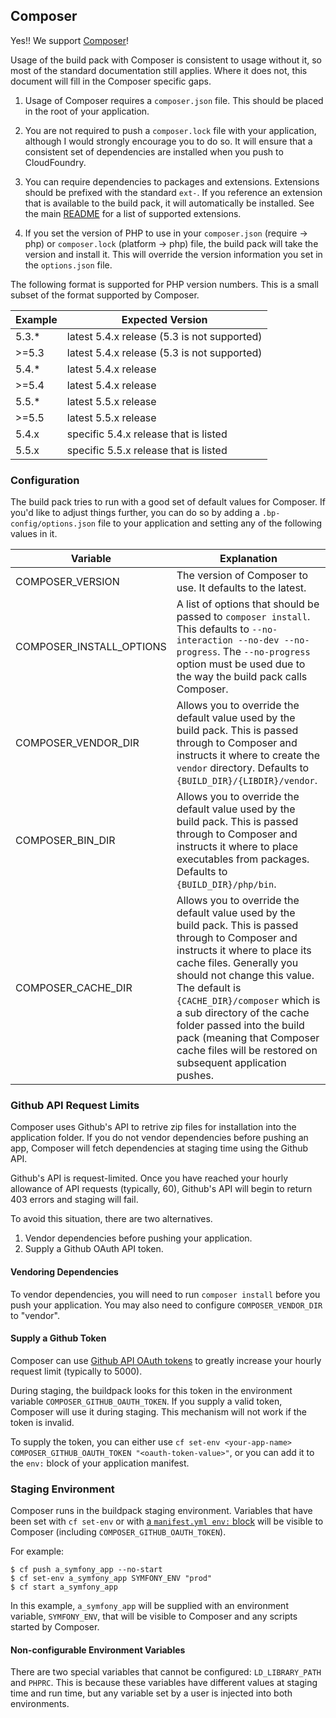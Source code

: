 ## Composer

Yes!! We support [Composer]!

Usage of the build pack with Composer is consistent to usage without it, so most of the standard documentation still applies.  Where it does not, this document will fill in the Composer specific gaps.

 1. Usage of Composer requires a `composer.json` file.  This should be placed in the root of your application.

 1. You are not required to push a `composer.lock` file with your application, although I would strongly encourage you to do so.  It will ensure that a consistent set of dependencies are installed when you push to CloudFoundry.

 1. You can require dependencies to packages and extensions.  Extensions should be prefixed with the standard `ext-`.  If you reference an extension that is available to the build pack, it will automatically be installed.  See the main [README] for a list of supported extensions.

 1. If you set the version of PHP to use in your `composer.json` (require -> php) or `composer.lock` (platform -> php) file, the build pack will take the version and install it.  This will override the version information you set in the `options.json` file.

The following format is supported for PHP version numbers.  This is a small subset of the format supported by Composer.

|   Example   |  Expected Version                 |
------------- | ----------------------------------|
|   5.3.*     |  latest 5.4.x release (5.3 is not supported) |
|   >=5.3     |  latest 5.4.x release (5.3 is not supported) |
|   5.4.*     |  latest 5.4.x release |
|   >=5.4     |  latest 5.4.x release |
|   5.5.*     |  latest 5.5.x release |
|   >=5.5     |  latest 5.5.x release |
|   5.4.x     |  specific 5.4.x release that is listed |
|   5.5.x     |  specific 5.5.x release that is listed |

### Configuration

The build pack tries to run with a good set of default values for Composer.  If you'd like to adjust things further, you can do so by adding a `.bp-config/options.json` file to your application and setting any of the following values in it.

|      Variable     |   Explanation                                        |
------------------- | -----------------------------------------------------|
| COMPOSER_VERSION  | The version of Composer to use.  It defaults to the latest. |
| COMPOSER_INSTALL_OPTIONS | A list of options that should be passed to `composer install`.  This defaults to `--no-interaction --no-dev --no-progress`.  The `--no-progress` option must be used due to the way the build pack calls Composer. |
| COMPOSER_VENDOR_DIR | Allows you to override the default value used by the build pack.  This is passed through to Composer and instructs it where to create the `vendor` directory.  Defaults to `{BUILD_DIR}/{LIBDIR}/vendor`. |
| COMPOSER_BIN_DIR | Allows you to override the default value used by the build pack.  This is passed through to Composer and instructs it where to place executables from packages.  Defaults to `{BUILD_DIR}/php/bin`. |
| COMPOSER_CACHE_DIR | Allows you to override the default value used by the build pack.  This is passed through to Composer and instructs it where to place its cache files.  Generally you should not change this value.  The default is `{CACHE_DIR}/composer` which is a sub directory of the cache folder passed into the build pack (meaning that Composer cache files will be restored on subsequent application pushes. |

### Github API Request Limits

Composer uses Github's API to retrive zip files for installation into the application folder. If you do not vendor dependencies before pushing an app, Composer will fetch dependencies at staging time using the Github API.

Github's API is request-limited. Once you have reached your hourly allowance of API requests (typically, 60), Github's API will begin to return 403 errors and staging will fail.

To avoid this situation, there are two alternatives.

1. Vendor dependencies before pushing your application. 
2. Supply a Github OAuth API token.

#### Vendoring Dependencies

To vendor dependencies, you will need to run `composer install` before you push your application. You may also need to configure `COMPOSER_VENDOR_DIR` to "vendor".

#### Supply a Github Token

Composer can use [Github API OAuth tokens](https://help.github.com/articles/creating-an-access-token-for-command-line-use/) to greatly increase your hourly request limit (typically to 5000).

During staging, the buildpack looks for this token in the environment variable `COMPOSER_GITHUB_OAUTH_TOKEN`. If you supply a valid token, Composer will use it during staging. This mechanism will not work if the token is invalid.

To supply the token, you can either use `cf set-env <your-app-name> COMPOSER_GITHUB_OAUTH_TOKEN "<oauth-token-value>"`, or you can add it to the `env:` block of your application manifest.

### Staging Environment

Composer runs in the buildpack staging environment. Variables that have been set with `cf set-env` or with [a `manifest.yml env:` block](http://docs.cloudfoundry.org/devguide/deploy-apps/manifest.html#env-block) will be visible to Composer (including `COMPOSER_GITHUB_OAUTH_TOKEN`).

For example:

    $ cf push a_symfony_app --no-start
    $ cf set-env a_symfony_app SYMFONY_ENV "prod"
    $ cf start a_symfony_app

In this example, `a_symfony_app` will be supplied with an environment variable, `SYMFONY_ENV`, that will be visible to Composer and any scripts started by Composer.

#### Non-configurable Environment Variables

There are two special variables that cannot be configured: `LD_LIBRARY_PATH` and `PHPRC`. This is because these variables have different values at staging time and run time, but any variable set by a user is injected into both environments.

[Composer]:https://getcomposer.org
[README]:https://github.com/cloudfoundry/php-buildpack#features
